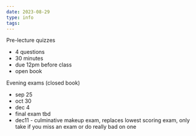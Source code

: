 ```yaml
---
date: 2023-08-29
type: info
tags: 
---
```


Pre-lecture quizzes
- 4 questions
- 30 minutes
- due 12pm before class
- open book

Evening exams (closed book)
- sep 25
- oct 30
- dec 4
- final exam tbd
- dec11 - culminative makeup exam, replaces lowest scoring exam, only take if you miss an exam or do really bad on one